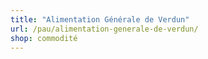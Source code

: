 ```yaml
---
title: "Alimentation Générale de Verdun"
url: /pau/alimentation-generale-de-verdun/
shop: commodité
---
```


